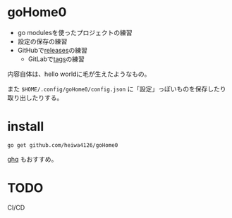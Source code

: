 # goHome0

- go modulesを使ったプロジェクトの練習
- 設定の保存の練習
- GitHubで[releases](./releases)の練習
  - GitLabで[tags](./tags)の練習

内容自体は、hello worldに毛が生えたようなもの。

また
`$HOME/.config/goHome0/config.json`
に「設定」っぽいものを保存したり取り出したりする。


# install

```
go get github.com/heiwa4126/goHome0
```

[ghq](https://github.com/motemen/ghq)
もおすすめ。


# TODO

CI/CD
